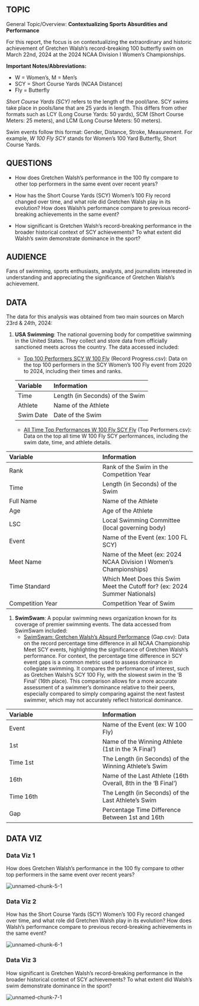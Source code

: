 ## TOPIC

General Topic/Overview: **Contextualizing Sports Absurdities and
Performance**

For this report, the focus is on contextualizing the extraordinary and
historic achievement of Gretchen Walsh’s record-breaking 100 butterfly
swim on March 22nd, 2024 at the 2024 NCAA Division I Women’s
Championships.

**Important Notes/Abbreviations:**

-   W = Women’s, M = Men’s
-   SCY = Short Course Yards (NCAA Distance)
-   Fly = Butterfly

*Short Course Yards (SCY)* refers to the length of the pool/lane. SCY
swims take place in pools/lane that are 25 yards in length. This differs
from other formats such as LCY (Long Course Yards: 50 yards), SCM (Short
Course Meters: 25 meters), and LCM (Long Course Meters: 50 meters).

Swim events follow this format: Gender, Distance, Stroke, Measurement.
For example, *W 100 Fly SCY* stands for Women’s 100 Yard Butterfly,
Short Course Yards.

## QUESTIONS

-   How does Gretchen Walsh’s performance in the 100 fly compare to
    other top performers in the same event over recent years?

-   How has the Short Course Yards (SCY) Women’s 100 Fly record changed
    over time, and what role did Gretchen Walsh play in its evolution?
    How does Walsh’s performance compare to previous record-breaking
    achievements in the same event?

-   How significant is Gretchen Walsh’s record-breaking performance in
    the broader historical context of SCY achievements? To what extent
    did Walsh’s swim demonstrate dominance in the sport?

## AUDIENCE

Fans of swimming, sports enthusiasts, analysts, and journalists
interested in understanding and appreciating the significance of
Gretchen Walsh’s achievement.

## DATA

The data for this analysis was obtained from two main sources on March
23rd & 24th, 2024:

1.  **USA Swimming**: The national governing body for competitive
    swimming in the United States. They collect and store data from
    officially sanctioned meets across the country. The data accessed
    included:
    -   [Top 100 Performers SCY W 100
        Fly](https://www.usaswimming.org/times/popular-resources/event-rank-search)
        (Record Progress.csv): Data on the top 100 performers in the SCY
        Women’s 100 Fly event from 2020 to 2024, including their times
        and ranks.

    <table>
    <thead>
    <tr class="header">
    <th style="text-align: left;">Variable</th>
    <th style="text-align: left;">Information</th>
    </tr>
    </thead>
    <tbody>
    <tr class="odd">
    <td style="text-align: left;">Time</td>
    <td style="text-align: left;">Length (in Seconds) of the Swim</td>
    </tr>
    <tr class="even">
    <td style="text-align: left;">Athlete</td>
    <td style="text-align: left;">Name of the Athlete</td>
    </tr>
    <tr class="odd">
    <td style="text-align: left;">Swim Date</td>
    <td style="text-align: left;">Date of the Swim</td>
    </tr>
    </tbody>
    </table>

    -   [All Time Top Performances W 100 Fly SCY
        Fly](https://www.usaswimming.org/times/data-hub/all-time-top-performers)
        (Top Performers.csv): Data on the top all time W 100 Fly SCY
        performances, including the swim date, time, and athlete
        details.

<table>
<colgroup>
<col style="width: 50%" />
<col style="width: 50%" />
</colgroup>
<thead>
<tr class="header">
<th style="text-align: left;">Variable</th>
<th style="text-align: left;">Information</th>
</tr>
</thead>
<tbody>
<tr class="odd">
<td style="text-align: left;">Rank</td>
<td style="text-align: left;">Rank of the Swim in the Competition
Year</td>
</tr>
<tr class="even">
<td style="text-align: left;">Time</td>
<td style="text-align: left;">Length (in Seconds) of the Swim</td>
</tr>
<tr class="odd">
<td style="text-align: left;">Full Name</td>
<td style="text-align: left;">Name of the Athlete</td>
</tr>
<tr class="even">
<td style="text-align: left;">Age</td>
<td style="text-align: left;">Age of the Athlete</td>
</tr>
<tr class="odd">
<td style="text-align: left;">LSC</td>
<td style="text-align: left;">Local Swimming Committee (local governing
body)</td>
</tr>
<tr class="even">
<td style="text-align: left;">Event</td>
<td style="text-align: left;">Name of the Event (ex: 100 FL SCY)</td>
</tr>
<tr class="odd">
<td style="text-align: left;">Meet Name</td>
<td style="text-align: left;">Name of the Meet (ex: 2024 NCAA Division I
Women’s Championships)</td>
</tr>
<tr class="even">
<td style="text-align: left;">Time Standard</td>
<td style="text-align: left;">Which Meet Does this Swim Meet the Cutoff
for? (ex: 2024 Summer Nationals)</td>
</tr>
<tr class="odd">
<td style="text-align: left;">Competition Year</td>
<td style="text-align: left;">Competition Year of Swim</td>
</tr>
</tbody>
</table>

1.  **SwimSwam**: A popular swimming news organization known for its
    coverage of premier swimming events. The data accessed from SwimSwam
    included:
    -   [SwimSwam: Gretchen Walsh’s Absurd
        Performance](https://swimswam.com/trying-to-contextualize-the-absurdity-of-gretchen-walshs-47-42-in-the-100-fly/)
        (Gap.csv): Data on the record percentage time difference in all
        NCAA Championship Meet SCY events, highlighting the significance
        of Gretchen Walsh’s performance. For context, the percentage
        time difference in SCY event gaps is a common metric used to
        assess dominance in collegiate swimming. It compares the
        performance of interest, such as Gretchen Walsh’s SCY 100 Fly,
        with the slowest swim in the ‘B Final’ (16th place). This
        comparison allows for a more accurate assessment of a swimmer’s
        dominance relative to their peers, especially compared to simply
        comparing against the next fastest swimmer, which may not
        accurately reflect historical dominance.

<table>
<colgroup>
<col style="width: 50%" />
<col style="width: 50%" />
</colgroup>
<thead>
<tr class="header">
<th style="text-align: left;">Variable</th>
<th style="text-align: left;">Information</th>
</tr>
</thead>
<tbody>
<tr class="odd">
<td style="text-align: left;">Event</td>
<td style="text-align: left;">Name of the Event (ex: W 100 Fly)</td>
</tr>
<tr class="even">
<td style="text-align: left;">1st</td>
<td style="text-align: left;">Name of the Winning Athlete (1st in the ‘A
Final’)</td>
</tr>
<tr class="odd">
<td style="text-align: left;">Time 1st</td>
<td style="text-align: left;">The Length (in Seconds) of the Winning
Athlete’s Swim</td>
</tr>
<tr class="even">
<td style="text-align: left;">16th</td>
<td style="text-align: left;">Name of the Last Athlete (16th Overall,
8th in the ‘B Final’)</td>
</tr>
<tr class="odd">
<td style="text-align: left;">Time 16th</td>
<td style="text-align: left;">The Length (in Seconds) of the Last
Athlete’s Swim</td>
</tr>
<tr class="even">
<td style="text-align: left;">Gap</td>
<td style="text-align: left;">Percentage Time Difference Between 1st and
16th</td>
</tr>
</tbody>
</table>

## DATA VIZ

### Data Viz 1

How does Gretchen Walsh’s performance in the 100 fly compare to other
top performers in the same event over recent years?

![unnamed-chunk-5-1](https://github.com/user-attachments/assets/da7837c0-ead3-4436-ae26-f2a961a03319)


### Data Viz 2

How has the Short Course Yards (SCY) Women’s 100 Fly record changed over
time, and what role did Gretchen Walsh play in its evolution? How does
Walsh’s performance compare to previous record-breaking achievements in
the same event?

![unnamed-chunk-6-1](https://github.com/user-attachments/assets/4234b492-69b8-4985-99a3-924a5b4b85a2)


### Data Viz 3

How significant is Gretchen Walsh’s record-breaking performance in the
broader historical context of SCY achievements? To what extent did
Walsh’s swim demonstrate dominance in the sport?

![unnamed-chunk-7-1](https://github.com/user-attachments/assets/01845023-19fe-4e2d-a77d-a6d4b8551d21)

